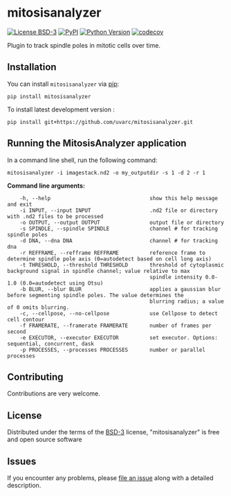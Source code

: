 # mitosisanalyzer

[![License BSD-3](https://img.shields.io/pypi/l/mitosisanalyzer.svg?color=green)](https://github.com/uvarc/mitosisanalyzer/raw/main/LICENSE)
[![PyPI](https://img.shields.io/pypi/v/mitosisanalyzer.svg?color=green)](https://pypi.org/project/mitosisanalyzer)
[![Python Version](https://img.shields.io/pypi/pyversions/mitosisanalyzer.svg?color=green)](https://python.org)
[![codecov](https://codecov.io/gh/uvarc/mitosisanalyzer/branch/main/graph/badge.svg)](https://codecov.io/gh/uvarc/mitosisanalyzer)

Plugin to track spindle poles in mitotic cells over time.

## Installation 

You can install `mitosisanalyzer` via [pip]:

    pip install mitosisanalyzer


To install latest development version :

    pip install git+https://github.com/uvarc/mitosisanalyzer.git


## Running the MitosisAnalyzer application

In a command line shell, run the following command:
```
mitosisanalyzer -i imagestack.nd2 -o my_outputdir -s 1 -d 2 -r 1
```

**Command line arguments:**

```
    -h, --help                                show this help message and exit
    -i INPUT, --input INPUT                   .nd2 file or directory with .nd2 files to be processed
    -o OUTPUT, --output OUTPUT                output file or directory
    -s SPINDLE, --spindle SPINDLE             channel # for tracking spindle poles
    -d DNA, --dna DNA                         channel # for tracking dna
    -r REFFRAME, --refframe REFFRAME          reference frame to determine spindle pole axis (0=autodetect based on cell long axis)
    -t THRESHOLD, --threshold THRESHOLD       threshold of cytoplasmic background signal in spindle channel; value relative to max 
                                              spindle intensity 0.0-1.0 (0.0=autodetect using Otsu)
    -b BLUR, --blur BLUR                      applies a gaussian blur before segmenting spindle poles. The value determines the 
                                              blurring radius; a value of 0 omits blurring.
    -c, --cellpose, --no-cellpose             use Cellpose to detect cell contour
    -f FRAMERATE, --framerate FRAMERATE       number of frames per second
    -e EXECUTOR, --executor EXECUTOR          set executor. Options: sequential, concurrent, dask
    -p PROCESSES, --processes PROCESSES       number or parallel processes
```                  

## Contributing

Contributions are very welcome.

## License

Distributed under the terms of the [BSD-3] license, "mitosisanalyzer" is free and open source software

## Issues

If you encounter any problems, please [file an issue] along with a detailed description.

[BSD-3]: http://opensource.org/licenses/BSD-3-Clause

[file an issue]: https://github.com/uvarc/mitosisanalyzer/issues

[pip]: https://pypi.org/project/pip/
[PyPI]: https://pypi.org/

